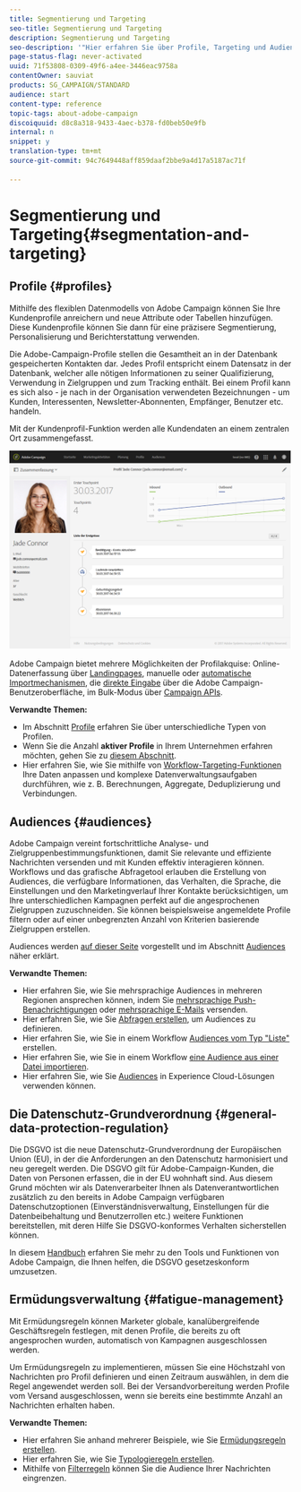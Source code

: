 ```yaml
---
title: Segmentierung und Targeting
seo-title: Segmentierung und Targeting
description: Segmentierung und Targeting
seo-description: '"Hier erfahren Sie über Profile, Targeting und Audiences in Campaign. Sie finden Informationen zum Erstellen von Audiences, zum Importieren von Kontakten, zur Verwendung von Audiences in Experience Cloud-Lösungen und zum Vermeiden von Marketing-Müdigkeit."'
page-status-flag: never-activated
uuid: 71f53808-0309-49f6-a4ee-3446eac9758a
contentOwner: sauviat
products: SG_CAMPAIGN/STANDARD
audience: start
content-type: reference
topic-tags: about-adobe-campaign
discoiquuid: d8c8a318-9433-4aec-b378-fd0beb50e9fb
internal: n
snippet: y
translation-type: tm+mt
source-git-commit: 94c7649448aff859daaf2bbe9a4d17a5187ac71f

---
```



# Segmentierung und Targeting{#segmentation-and-targeting}

## Profile {#profiles}

Mithilfe des flexiblen Datenmodells von Adobe Campaign können Sie Ihre Kundenprofile anreichern und neue Attribute oder Tabellen hinzufügen. Diese Kundenprofile können Sie dann für eine präzisere Segmentierung, Personalisierung und Berichterstattung verwenden.

Die Adobe-Campaign-Profile stellen die Gesamtheit an in der Datenbank gespeicherten Kontakten dar. Jedes Profil entspricht einem Datensatz in der Datenbank, welcher alle nötigen Informationen zu seiner Qualifizierung, Verwendung in Zielgruppen und zum Tracking enthält. Bei einem Profil kann es sich also - je nach in der Organisation verwendeten Bezeichnungen - um Kunden, Interessenten, Newsletter-Abonnenten, Empfänger, Benutzer etc. handeln.

Mit der Kundenprofil-Funktion werden alle Kundendaten an einem zentralen Ort zusammengefasst.

![](assets/mkt_hist_view.png)

Adobe Campaign bietet mehrere Möglichkeiten der Profilakquise: Online-Datenerfassung über [Landingpages](../../channels/using/about-landing-pages.md), manuelle oder [automatische Importmechanismen](../../automating/using/about-data-import-and-export.md), die [direkte Eingabe](../../audiences/using/creating-profiles.md) über die Adobe Campaign-Benutzeroberfläche, im Bulk-Modus über [Campaign APIs](https://final-docs.campaign.adobe.com/doc/standard/en/api/ACS_API.html).

**Verwandte Themen:**

* Im Abschnitt [Profile](../../audiences/using/about-profiles.md) erfahren Sie über unterschiedliche Typen von Profilen.
* Wenn Sie die Anzahl **aktiver Profile** in Ihrem Unternehmen erfahren möchten, gehen Sie zu [diesem Abschnitt](../../audiences/using/active-profiles.md).
* Hier erfahren Sie, wie Sie mithilfe von [Workflow-Targeting-Funktionen](../../automating/using/about-targeting-activities.md) Ihre Daten anpassen und komplexe Datenverwaltungsaufgaben durchführen, wie z. B. Berechnungen, Aggregate, Deduplizierung und Verbindungen.

## Audiences  {#audiences}

Adobe Campaign vereint fortschrittliche Analyse- und Zielgruppenbestimmungsfunktionen, damit Sie relevante und effiziente Nachrichten versenden und mit Kunden effektiv interagieren können. Workflows und das grafische Abfragetool erlauben die Erstellung von Audiences, die verfügbare Informationen, das Verhalten, die Sprache, die Einstellungen und den Marketingverlauf Ihrer Kontakte berücksichtigen, um Ihre unterschiedlichen Kampagnen perfekt auf die angesprochenen Zielgruppen zuzuschneiden. Sie können beispielsweise angemeldete Profile filtern oder auf einer unbegrenzten Anzahl von Kriterien basierende Zielgruppen erstellen.

Audiences werden [auf dieser Seite](../../audiences/using/about-audiences.md) vorgestellt und im Abschnitt [Audiences](../../audiences/using/creating-audiences.md) näher erklärt.

**Verwandte Themen:**

* Hier erfahren Sie, wie Sie mehrsprachige Audiences in mehreren Regionen ansprechen können, indem Sie [mehrsprachige Push-Benachrichtigungen](../../channels/using/creating-a-multilingual-push-notification.md) oder [mehrsprachige E-Mails](../../channels/using/creating-a-multilingual-email.md) versenden.
* Hier erfahren Sie, wie Sie [Abfragen erstellen](../../audiences/using/creating-audiences.md#creating-query-audiences), um Audiences zu definieren.
* Hier erfahren Sie, wie Sie in einem Workflow [Audiences vom Typ "Liste"](../../audiences/using/creating-audiences.md#creating-list-audiences) erstellen.
* Hier erfahren Sie, wie Sie in einem Workflow [eine Audience aus einer Datei importieren](../../audiences/using/creating-audiences.md#creating-file-audiences).
* Hier erfahren Sie, wie Sie [Audiences](../../audiences/using/creating-audiences.md#creating-experience-cloud-audiences) in Experience Cloud-Lösungen verwenden können.

## Die Datenschutz-Grundverordnung {#general-data-protection-regulation}

Die DSGVO ist die neue Datenschutz-Grundverordnung der Europäischen Union (EU), in der die Anforderungen an den Datenschutz harmonisiert und neu geregelt werden. Die DSGVO gilt für Adobe-Campaign-Kunden, die Daten von Personen erfassen, die in der EU wohnhaft sind. Aus diesem Grund möchten wir als Datenverarbeiter Ihnen als Datenverantwortlichen zusätzlich zu den bereits in Adobe Campaign verfügbaren Datenschutzoptionen (Einverständnisverwaltung, Einstellungen für die Datenbeibehaltung und Benutzerrollen etc.) weitere Funktionen bereitstellen, mit deren Hilfe Sie DSGVO-konformes Verhalten sicherstellen können.

In diesem [Handbuch](https://docs.campaign.adobe.com/doc/standard/getting_started/en/ACS_GDPR.html) erfahren Sie mehr zu den Tools und Funktionen von Adobe Campaign, die Ihnen helfen, die DSGVO gesetzeskonform umzusetzen.

## Ermüdungsverwaltung {#fatigue-management}

Mit Ermüdungsregeln können Marketer globale, kanalübergreifende Geschäftsregeln festlegen, mit denen Profile, die bereits zu oft angesprochen wurden, automatisch von Kampagnen ausgeschlossen werden.

Um Ermüdungsregeln zu implementieren, müssen Sie eine Höchstzahl von Nachrichten pro Profil definieren und einen Zeitraum auswählen, in dem die Regel angewendet werden soll. Bei der Versandvorbereitung werden Profile vom Versand ausgeschlossen, wenn sie bereits eine bestimmte Anzahl an Nachrichten erhalten haben.

**Verwandte Themen:**

* Hier erfahren Sie anhand mehrerer Beispiele, wie Sie [Ermüdungsregeln erstellen](../../administration/using/fatigue-rules.md#examples).
* Hier erfahren Sie, wie Sie [Typologieregeln erstellen](../../administration/using/about-typology-rules.md).
* Mithilfe von [Filterregeln](../../administration/using/filtering-rules.md) können Sie die Audience Ihrer Nachrichten eingrenzen.
